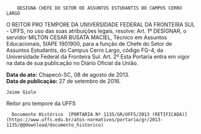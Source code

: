         DESIGNA CHEFE DO SETOR DE ASSUNTOS ESTUDANTIS DO CAMPUS CERRO LARGO  

O REITOR PRO TEMPORE DA UNIVERSIDADE FEDERAL DA FRONTEIRA SUL - UFFS, no uso das suas atribuições legais, resolve: Art. 1º DESIGNAR, o servidor MILTON CESAR BUSATA MACIEL, Técnico em Assuntos Educacionais, SIAPE 1901900, para a função de Chefe do Setor de Assuntos Estudantis, do Campus Cerro Largo, código FG-4, da Universidade Federal da Fronteira Sul. Art. 2º Esta Portaria entra em vigor na data de sua publicação no Diário Oficial da União.

   **Data do ato:** Chapecó-SC, 08 de agosto de 2013.   
 **Data de publicação:**  27 de setembro de 2016. 

    Jaime Giolo    
 Reitor pro tempore da UFFS 

      Documento Histórico  [PORTARIA Nº 1135/GR/UFFS/2013 (RETIFICADA)](https://www.uffs.edu.br/atos-normativos/portaria/gr/2013-1135/@@download/documento_historico)     
      